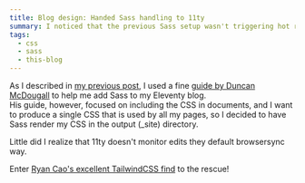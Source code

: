 ```yaml
---
title: Blog design: Handed Sass handling to 11ty
summary: I noticed that the previous Sass setup wasn't triggering hot reload on edits. Here's how I fixed it.
tags:
  - css
  - sass
  - this-blog
---
```

As I described in [my previous post](https://darius.codes/posts/2020-08-23-added-font/), I used a fine [guide by Duncan McDougall](https://www.belter.io/eleventy-sass-workflow/) to help me add Sass to my Eleventy blog.  
His guide, however, focused on including the CSS in documents, and I want to produce a single CSS that is used by all my pages, so I decided to have Sass render my CSS in the output (_site) directory.

Little did I realize that 11ty doesn't monitor edits they default browsersync way.

Enter [Ryan Cao's excellent TailwindCSS find](https://twitter.com/ryancaodev/status/1296242996900290560?s=21) to the rescue!  
